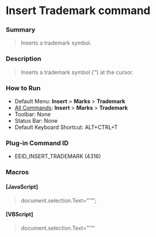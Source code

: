 # Insert Trademark command

### Summary

> Inserts a trademark symbol.

### Description

> Inserts a trademark symbol (™) at the cursor.

### How to Run

- Default Menu: **Insert** \> **Marks** \> **Trademark**
- [All Commands](../tools/all_commands): **Insert** \> **Marks** \> **Trademark**
- Toolbar: None
- Status Bar: None
- Default Keyboard Shortcut: ALT+CTRL+T

### Plug-in Command ID

- EEID\_INSERT\_TRADEMARK (4316)

### Macros

#### \[JavaScript\]

> document.selection.Text="™";

#### \[VBScript\]

> document.selection.Text="™"